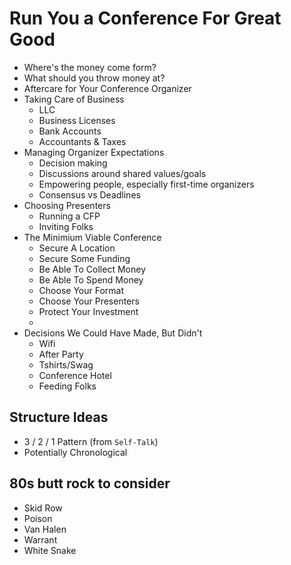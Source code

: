 # Run You a Conference For Great Good
- Where's the money come form?
- What should you throw money at?
- Aftercare for Your Conference Organizer
- Taking Care of Business
    + LLC
    + Business Licenses
    + Bank Accounts
    + Accountants & Taxes
- Managing Organizer Expectations
    + Decision making
    + Discussions around shared values/goals
    + Empowering people, especially first-time organizers
    + Consensus vs Deadlines
- Choosing Presenters
    + Running a CFP
    + Inviting Folks
- The Minimium Viable Conference
    + Secure A Location
    + Secure Some Funding
    + Be Able To Collect Money
    + Be Able To Spend Money
    + Choose Your Format
    + Choose Your Presenters
    + Protect Your Investment
    + 
- Decisions We Could Have Made, But Didn't
    + Wifi
    + After Party
    + Tshirts/Swag
    + Conference Hotel
    + Feeding Folks

## Structure Ideas
- 3 / 2 / 1 Pattern (from `Self-Talk`)
- Potentially Chronological

## 80s butt rock to consider
- Skid Row
- Poison
- Van Halen
- Warrant
- White Snake
